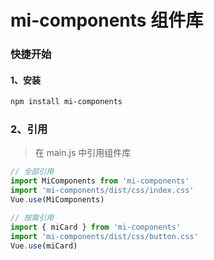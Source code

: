 # mi-components 组件库


### 快捷开始


#### 1、安装

```bash
npm install mi-components
```

### 2、引用
> 在 main.js 中引用组件库
```js
// 全部引用
import MiComponents from 'mi-components'
import 'mi-components/dist/css/index.css'
Vue.use(MiComponents)

// 按需引用
import { miCard } from 'mi-components'
import 'mi-components/dist/css/button.css'
Vue.use(miCard)
```
